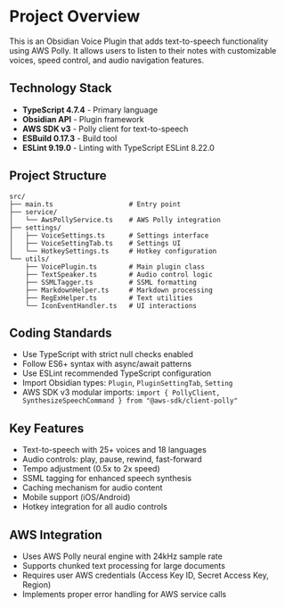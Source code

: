 # Project Overview

This is an Obsidian Voice Plugin that adds text-to-speech functionality using AWS Polly. It allows users to listen to their notes with customizable voices, speed control, and audio navigation features.

## Technology Stack

- **TypeScript 4.7.4** - Primary language
- **Obsidian API** - Plugin framework
- **AWS SDK v3** - Polly client for text-to-speech
- **ESBuild 0.17.3** - Build tool
- **ESLint 9.19.0** - Linting with TypeScript ESLint 8.22.0

## Project Structure

```
src/
├── main.ts                   # Entry point
├── service/
│   └── AwsPollyService.ts    # AWS Polly integration
├── settings/
│   ├── VoiceSettings.ts      # Settings interface
│   ├── VoiceSettingTab.ts    # Settings UI
│   └── HotkeySettings.ts     # Hotkey configuration
└── utils/
    ├── VoicePlugin.ts        # Main plugin class
    ├── TextSpeaker.ts        # Audio control logic
    ├── SSMLTagger.ts         # SSML formatting
    ├── MarkdownHelper.ts     # Markdown processing
    ├── RegExHelper.ts        # Text utilities
    └── IconEventHandler.ts   # UI interactions
```

## Coding Standards

- Use TypeScript with strict null checks enabled
- Follow ES6+ syntax with async/await patterns
- Use ESLint recommended TypeScript configuration
- Import Obsidian types: `Plugin`, `PluginSettingTab`, `Setting`
- AWS SDK v3 modular imports: `import { PollyClient, SynthesizeSpeechCommand } from "@aws-sdk/client-polly"`

## Key Features

- Text-to-speech with 25+ voices and 18 languages
- Audio controls: play, pause, rewind, fast-forward
- Tempo adjustment (0.5x to 2x speed)
- SSML tagging for enhanced speech synthesis
- Caching mechanism for audio content
- Mobile support (iOS/Android)
- Hotkey integration for all audio controls

## AWS Integration

- Uses AWS Polly neural engine with 24kHz sample rate
- Supports chunked text processing for large documents
- Requires user AWS credentials (Access Key ID, Secret Access Key, Region)
- Implements proper error handling for AWS service calls